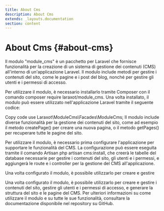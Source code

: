 ```yaml
---
title: About Cms
description: About Cms
extends: _layouts.documentation
section: content
---
```


# About Cms {#about-cms}

Il modulo "module_cms" è un pacchetto per Laravel che fornisce funzionalità per la creazione di un sistema di gestione dei contenuti (CMS) all'interno di un'applicazione Laravel. Il modulo include metodi per gestire i contenuti del sito, come le pagine e i post del blog, nonché per gestire gli utenti e i permessi di accesso.

Per utilizzare il modulo, è necessario installarlo tramite Composer con il comando composer require laraxot/module_cms. Una volta installato, il modulo può essere utilizzato nell'applicazione Laravel tramite il seguente codice:

Copy code
use Laraxot\ModuleCms\Facades\ModuleCms;
Il modulo include diverse funzionalità per la gestione dei contenuti del sito, come ad esempio il metodo createPage() per creare una nuova pagina, o il metodo getPages() per recuperare tutte le pagine del sito.

Per utilizzare il modulo, è necessario prima configurare l'applicazione per supportare le funzionalità del CMS. La configurazione può essere eseguita tramite il comando Artisan php artisan cms:install, che creerà le tabelle del database necessarie per gestire i contenuti del sito, gli utenti e i permessi, e aggiungerà le route e i controller per la gestione del CMS all'applicazione.

Una volta configurato il modulo, è possibile utilizzarlo per creare e gestire

Una volta configurato il modulo, è possibile utilizzarlo per creare e gestire i contenuti del sito, gestire gli utenti e i permessi di accesso, e generare la struttura del sito e le pagine del CMS. Per ulteriori informazioni su come utilizzare il modulo e su tutte le sue funzionalità, consultare la documentazione disponibile nel repository su GitHub.